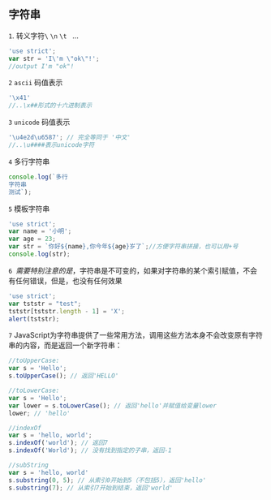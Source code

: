 ## 字符串

`1`. 转义字符`\`     `\n`   `\t `   ...

~~~javascript
'use strict';
var str = 'I\'m \"ok\"!';
//output I'm "ok"!
~~~

`2` `ascii` 码值表示

~~~javascript
'\x41'
//..\x##形式的十六进制表示
~~~

`3` `unicode` 码值表示

~~~javascript
'\u4e2d\u6587'; // 完全等同于 '中文'
//..\u####表示unicode字符
~~~

`4` 多行字符串

~~~javascript
console.log(`多行
字符串
测试`);
~~~

`5` 模板字符串

~~~javascript
'use strict';
var name = '小明';
var age = 23;
var str = `你好${name},你今年${age}岁了`;//方便字符串拼接，也可以用+号
console.log(str);
~~~

`6 `*需要特别注意的是*，字符串是不可变的，如果对字符串的某个索引赋值，不会有任何错误，但是，也没有任何效果

~~~javascript
'use strict';
var tststr = "test";
tststr[tststr.length - 1] = 'X';
alert(tststr);
~~~

`7` JavaScript为字符串提供了一些常用方法，调用这些方法本身不会改变原有字符串的内容，而是返回一个新字符串：

~~~javascript
//toUpperCase:
var s = 'Hello';
s.toUpperCase(); // 返回'HELLO'

//toLowerCase:
var s = 'Hello';
var lower = s.toLowerCase(); // 返回'hello'并赋值给变量lower
lower; // 'hello'

//indexOf
var s = 'hello, world';
s.indexOf('world'); // 返回7
s.indexOf('World'); // 没有找到指定的子串，返回-1

//subString
var s = 'hello, world'
s.substring(0, 5); // 从索引0开始到5（不包括5），返回'hello'
s.substring(7); // 从索引7开始到结束，返回'world'
~~~



 